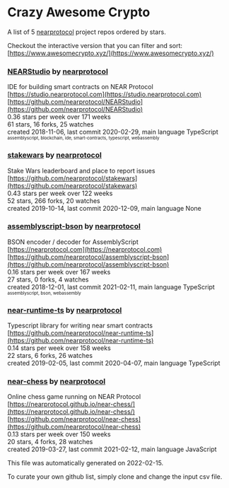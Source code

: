 # Crazy Awesome Crypto
A list of 5 [nearprotocol](https://github.com/nearprotocol) project repos ordered by stars.  

Checkout the interactive version that you can filter and sort: 
[https://www.awesomecrypto.xyz/](https://www.awesomecrypto.xyz/)  


### [NEARStudio](https://github.com/nearprotocol/NEARStudio) by [nearprotocol](https://github.com/nearprotocol)  
IDE for building smart contracts on NEAR Protocol  
[https://studio.nearprotocol.com](https://studio.nearprotocol.com)  
[https://github.com/nearprotocol/NEARStudio](https://github.com/nearprotocol/NEARStudio)  
0.36 stars per week over 171 weeks  
61 stars, 16 forks, 25 watches  
created 2018-11-06, last commit 2020-02-29, main language TypeScript  
<sub><sup>assemblyscript, blockchain, ide, smart-contracts, typescript, webassembly</sup></sub>


### [stakewars](https://github.com/nearprotocol/stakewars) by [nearprotocol](https://github.com/nearprotocol)  
Stake Wars leaderboard and place to report issues  
[https://github.com/nearprotocol/stakewars](https://github.com/nearprotocol/stakewars)  
0.43 stars per week over 122 weeks  
52 stars, 266 forks, 20 watches  
created 2019-10-14, last commit 2020-12-09, main language None  


### [assemblyscript-bson](https://github.com/nearprotocol/assemblyscript-bson) by [nearprotocol](https://github.com/nearprotocol)  
BSON encoder / decoder for AssemblyScript  
[https://nearprotocol.com](https://nearprotocol.com)  
[https://github.com/nearprotocol/assemblyscript-bson](https://github.com/nearprotocol/assemblyscript-bson)  
0.16 stars per week over 167 weeks  
27 stars, 0 forks, 4 watches  
created 2018-12-01, last commit 2021-02-11, main language TypeScript  
<sub><sup>assemblyscript, bson, webassembly</sup></sub>


### [near-runtime-ts](https://github.com/nearprotocol/near-runtime-ts) by [nearprotocol](https://github.com/nearprotocol)  
Typescript library for writing near smart contracts  
[https://github.com/nearprotocol/near-runtime-ts](https://github.com/nearprotocol/near-runtime-ts)  
0.14 stars per week over 158 weeks  
22 stars, 6 forks, 26 watches  
created 2019-02-05, last commit 2020-04-07, main language TypeScript  


### [near-chess](https://github.com/nearprotocol/near-chess) by [nearprotocol](https://github.com/nearprotocol)  
Online chess game running on NEAR Protocol  
[https://nearprotocol.github.io/near-chess/](https://nearprotocol.github.io/near-chess/)  
[https://github.com/nearprotocol/near-chess](https://github.com/nearprotocol/near-chess)  
0.13 stars per week over 150 weeks  
20 stars, 4 forks, 28 watches  
created 2019-03-27, last commit 2021-02-12, main language JavaScript  


This file was automatically generated on 2022-02-15.  

To curate your own github list, simply clone and change the input csv file.  